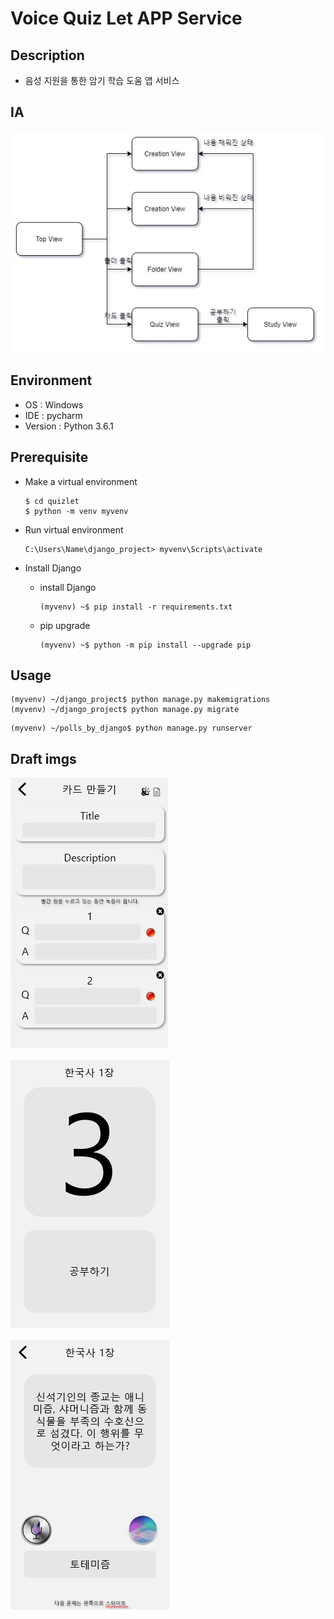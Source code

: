 # Voice Quiz Let APP Service

## Description

- 음성 지원을 통한 암기 학습 도움 앱 서비스

## IA

![IA_Diagram](./imgs_for_document/IA_Diagram.jpg)



## Environment

- OS : Windows
- IDE : pycharm
- Version : Python 3.6.1



## Prerequisite

- Make a virtual environment

  ```shell
  $ cd quizlet
  $ python -m venv myvenv
  ```
  
- Run virtual environment

  ```shell
  C:\Users\Name\django_project> myvenv\Scripts\activate
  ```

- Install Django

    - install Django

      ```shell
      (myvenv) ~$ pip install -r requirements.txt
      ```

    - pip upgrade

      ```shell
      (myvenv) ~$ python -m pip install --upgrade pip
      ```

## Usage

```shell
(myvenv) ~/django_project$ python manage.py makemigrations
(myvenv) ~/django_project$ python manage.py migrate
```


```shell
(myvenv) ~/polls_by_django$ python manage.py runserver
```



## Draft imgs

![IA_Diagram](./imgs_for_document/create_card.jpg)

![IA_Diagram](./imgs_for_document/quiz_view1.jpg)

![IA_Diagram](./imgs_for_document/quiz_view2.jpg)




